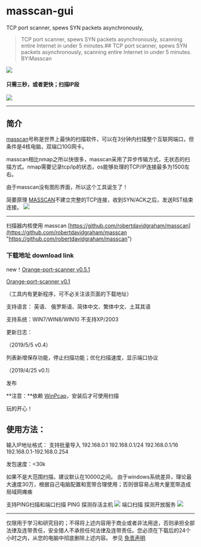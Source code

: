 # masscan-gui
TCP port scanner, spews SYN packets asynchronously,


> TCP port scanner, spews SYN packets asynchronously, scanning entire Internet in under 5 minutes.## TCP port scanner, spews SYN packets asynchronously, scanning entire Internet in under 5 minutes. BY:Masscan

[![](https://i.loli.net/2019/04/25/5cc11dc21b234.gif)](https://i.loli.net/2019/04/25/5cc11dc21b234.gif)

#### 只需三秒，或者更快；扫描IP段

[![](https://i.loli.net/2019/04/25/5cc11dce983ba.gif)](https://i.loli.net/2019/04/25/5cc11dce983ba.gif)

------------

## 简介

[masscan](https://github.com/robertdavidgraham/masscan "masscan")号称是世界上最快的扫描软件，可以在3分钟内扫描整个互联网端口，但条件是4核电脑，双端口10G网卡。

masscan相比nmap之所以快很多，masscan采用了异步传输方式，无状态的扫描方式。nmap需要记录tcp/ip的状态，os能够处理的TCP/IP连接最多为1500左右。

由于masscan没有图形界面，所以这个工具诞生了！

简要原理
[MASSCAN](https://github.com/robertdavidgraham/masscan "MASSCAN")不建立完整的TCP连接，收到SYN/ACK之后，发送RST结束连接。
[![](https://i.loli.net/2019/05/05/5cceab4e3a757.png)](https://i.loli.net/2019/05/05/5cceab4e3a757.png)

------------

扫描器内核使用 masscan [https://github.com/robertdavidgraham/masscan](https://github.com/robertdavidgraham/masscan "https://github.com/robertdavidgraham/masscan")

### 下载地址 download link 
new！[Orange-port-scanner v0.5.1](https://lr3800.com/download/0.5.1.7z "https://lr3800.com/download/0.5.1.7z")

[Orange-port-scanner v0.1](https://lr3800.com/download/0.1.7z "https://lr3800.com/download/0.1.7z")

（工具内有更新程序，可不必关注该页面的下载地址）

 支持语言： 英语、 俄罗斯语、简体中文、繁体中文、土耳其语
 
 支持系统：WIN7/WIN8/WIN10   不支持XP/2003
 
更新日志：

（2019/5/5 v0.4）

列表新增保存功能，停止扫描功能；优化扫描速度，显示端口协议

（2019/4/25 v0.1）

发布


**注意：**依赖 [WinPcap](https://www.winpcap.org/install/bin/WinPcap_4_1_3.exe "WinPcap")，安装后才可使用扫描

玩的开心！

## 使用方法：
输入IP地址格式：
支持批量导入
192.168.0.1
192.168.0.1/24
192.168.0.1/16
192.168.0.1-192.168.0.254

发包速度：<30k

如果不是大范围扫描，建议默认在10000之间。 由于windows系统差异，理论最大速度30万，根据自己电脑配置和宽带合理使用；否则很容易占用大量宽带造成局域网瘫痪

支持PING扫描和端口扫描
PING 探测存活主机
[![](https://i.loli.net/2019/05/05/5ccea9b195c0c.png)](https://i.loli.net/2019/05/05/5ccea9b195c0c.png)
端口扫描 探测开放服务
[![](https://i.loli.net/2019/05/05/5ccea9c2ee183.png)](https://i.loli.net/2019/05/05/5ccea9c2ee183.png)


------------



仅限用于学习和研究目的；不得将上述内容用于商业或者非法用途，否则承担全部法律及连带责任，安全猎人不承担任何法律及连带责任。您必须在下载后的24个小时之内，从您的电脑中彻底删除上述内容。
参见 [免责声明](https://lr3800.com/disclaimer/ "免责声明")
